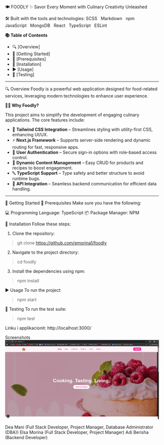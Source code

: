 🍽️ FOODLY
✨ Savor Every Moment with Culinary Creativity Unleashed

🛠️ Built with the tools and technologies:
SCSS   Markdown   npm   JavaScript   MongoDB   React   TypeScript   ESLint

**📚 Table of Contents**

- 🔍 [Overview]
- 🚀 [Getting Started]
- 🧰 [Prerequisites]
- 🔧 [Installation]
- ▶️ [Usage]
- 🧪 [Testing]

-------------------------------------------------------------------------------------------------
🔍 Overview
Foodly is a powerful web application designed for food-related services, leveraging modern technologies to enhance user experience.

**🧑‍🍳 Why Foodly?**

This project aims to simplify the development of engaging culinary applications. The core features include:

- 🎨 **Tailwind CSS Integration** – Streamlines styling with utility-first CSS, enhancing UI/UX.
- ⚡ **Next.js Framework** – Supports server-side rendering and dynamic routing for fast, responsive apps.
- 🔐 **User Authentication** – Secure sign-in options with role-based access control.
- 🍲 **Dynamic Content Management** – Easy CRUD for products and recipes to boost engagement.
- 🔤 **TypeScript Support** – Type safety and better structure to avoid runtime bugs.
- 🔌 **API Integration** – Seamless backend communication for efficient data handling.
------------------------------------------------------------------------------------------------
🚀 Getting Started
🧰 Prerequisites
Make sure you have the following:

💻 Programming Language: TypeScript
📦 Package Manager: NPM

🔧 Installation
Follow these steps:

1. Clone the repository:
  > git clone https://github.com/emorina1/foodly
2. Navigate to the project directory:
  > cd foodly
3. Install the dependencies using npm:
  > npm install

▶️ Usage
To run the project:
>npm start

🧪 Testing
To run the test suite:
>npm test 

Linku i applikacionit:
http://localhost:3000/

Screenshots
![App Screenshot](./screenshots/preview.png)

Dea Mani (Full Stack Developer, Project Manager, Database Administrator (DBA))
Elsa Morina (Full Stack Developer, Project Manager)
Adi Berisha (Backend Developer)


